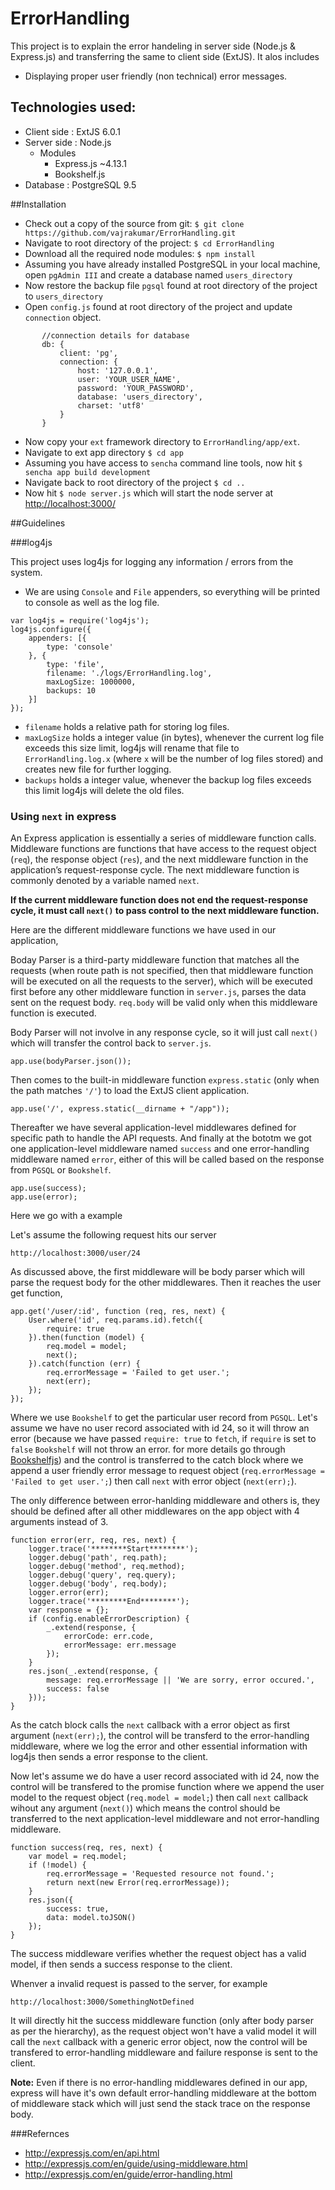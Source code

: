 # ErrorHandling

This project is to explain the error handeling in server side (Node.js & Express.js) and transferring the same to client side (ExtJS).
It alos includes
* Displaying proper user friendly (non technical) error messages.

## Technologies used:
* Client side : ExtJS 6.0.1
* Server side : Node.js
	* Modules
		* Express.js ~4.13.1
		* Bookshelf.js
* Database : PostgreSQL 9.5

##Installation

* Check out a copy of the source from git: `$ git clone https://github.com/vajrakumar/ErrorHandling.git`
* Navigate to root directory of the project: `$ cd ErrorHandling`
* Download all the required node modules: `$ npm install`
* Assuming you have already installed PostgreSQL in your local machine, open `pgAdmin III` and create a database named `users_directory`
* Now restore the backup file `pgsql` found at root directory of the project to `users_directory`
* Open `config.js` found at root directory of the project and update `connection` object.

```
       //connection details for database
       db: {
           client: 'pg',
           connection: {
               host: '127.0.0.1',
               user: 'YOUR_USER_NAME',
               password: 'YOUR_PASSWORD',
               database: 'users_directory',
               charset: 'utf8'
           }
       }
```

* Now copy your `ext` framework directory to `ErrorHandling/app/ext`. 
* Navigate to ext app directory `$ cd app`
* Assuming you have access to `sencha` command line tools, now hit `$ sencha app build development`
* Navigate back to root directory of the project `$ cd ..`
* Now hit `$ node server.js` which will start the node server at [http://localhost:3000/](http://localhost:3000/)

##Guidelines

###log4js

This project uses log4js for logging any information / errors from the system. 

* We are using `Console` and `File` appenders, so everything will be printed to console as well as the log file.


```
var log4js = require('log4js');
log4js.configure({
    appenders: [{
        type: 'console'
    }, {
        type: 'file',
        filename: './logs/ErrorHandling.log',
        maxLogSize: 1000000,
        backups: 10
    }]
});
```

* `filename` holds a relative path for storing log files.
* `maxLogSize` holds a integer value (in bytes), whenever the current log file exceeds this size limit, log4js will rename that file to `ErrorHandling.log.x` (where `x` will be the number of log files stored) and creates new file for further logging.
* `backups` holds a integer value, whenever the backup log files exceeds this limit log4js will delete the old files. 

### Using `next` in express 

An Express application is essentially a series of middleware function calls. Middleware functions are functions that have access to the request object (`req`), the response object (`res`), and the next middleware function in the application’s request-response cycle. The next middleware function is commonly denoted by a variable named `next`.

**If the current middleware function does not end the request-response cycle, it must call `next()` to pass control to the next middleware function.**

Here are the different middleware functions we have used in our application,

Boday Parser is a third-party middleware function that matches all the requests (when route path is not specified, then that middleware function will be executed on all the requests to the server), which will be executed first before any other middleware function in `server.js`, parses the data sent on the request body. `req.body` will be valid only when this middleware function is executed.

Body Parser will not involve in any response cycle, so it will just call `next()` which will transfer the control back to `server.js`.

```
app.use(bodyParser.json());
```

Then comes to the built-in middleware function `express.static` (only when the path matches `'/'`) to load the ExtJS client application.

```
app.use('/', express.static(__dirname + "/app"));
```

Thereafter we have several application-level middlewares defined for specific path to handle the API requests. And finally at the bototm we got one application-level middleware named `success` and one error-handling middleware named `error`, either of this will be called based on the response from `PGSQL` or `Bookshelf`.

```
app.use(success);
app.use(error);
```

Here we go with a example

Let's assume the following request hits our server

`http://localhost:3000/user/24`

As discussed above, the first middleware will be body parser which will parse the request body for the other middlewares. Then it reaches the user get function,

```
app.get('/user/:id', function (req, res, next) {
    User.where('id', req.params.id).fetch({
        require: true
    }).then(function (model) {
        req.model = model;
        next();
    }).catch(function (err) {
        req.errorMessage = 'Failed to get user.';
        next(err);
    });
});
```

Where we use `Bookshelf` to get the particular user record from `PGSQL`. Let's assume we have no user record associated with id 24, so it will throw an error (because we have passed `require: true` to `fetch`, if `require` is set to `false` `Bookshelf` will not throw an error. for more details go through [Bookshelfjs](http://bookshelfjs.org/)) and the control is transferred to the catch block where we append a user friendly error message to request object (`req.errorMessage = 'Failed to get user.';`) then call `next` with error object (`next(err);`).

The only difference between error-hanlding middleware and others is, they should be defined after all other middlewares on the app object with 4 arguments instead of 3.

```
function error(err, req, res, next) {
    logger.trace('********Start********');
    logger.debug('path', req.path);
    logger.debug('method', req.method);
    logger.debug('query', req.query);
    logger.debug('body', req.body);
    logger.error(err);
    logger.trace('********End********');
    var response = {};
    if (config.enableErrorDescription) {
        _.extend(response, {
            errorCode: err.code,
            errorMessage: err.message
        });
    }
    res.json(_.extend(response, {
        message: req.errorMessage || 'We are sorry, error occured.',
        success: false
    }));
}
```

As the catch block calls the `next` callback with a error object as first argument (`next(err);`), the control will be transferd to the error-handling middleware, where we log the error and other essential information with log4js then sends a error response to the client.

Now let's assume we do have a user record associated with id 24, now the control will be transfered to the promise function where we append the user model to the request object (`req.model = model;`) then call `next` callback wihout any argument (`next()`) which means the control should be transferred to the next application-level middleware and not error-handling middleware.

```
function success(req, res, next) {
    var model = req.model;
    if (!model) {
        req.errorMessage = 'Requested resource not found.';
        return next(new Error(req.errorMessage));
    }
    res.json({
        success: true,
        data: model.toJSON()
    });
}
```

The success middleware verifies whether the request object has a valid model, if then sends a success response to the client.

Whenver a invalid request is passed to the server, for example

`http://localhost:3000/SomethingNotDefined`

It will directly hit the success middleware function (only after body parser as per the hierarchy), as the request object won't have a valid model it will call the `next` callback with a generic error object, now the control will be transfered to error-handling middleware and failure response is sent to the client.

**Note:** Even if there is no error-handling middlewares defined in our app, express will have it's own default error-handling middleware at the bottom of middleware stack which will just send the stack trace on the response body.

###Refernces

* http://expressjs.com/en/api.html
* http://expressjs.com/en/guide/using-middleware.html
* http://expressjs.com/en/guide/error-handling.html
